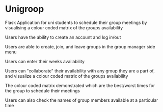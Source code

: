 # Unigroop
Flask Application for uni students to schedule their group meetings by visualising a colour coded matrix of the groups availability

Users have the ability to create an account and log in/out

Users are able to create, join, and leave groups in the group manager side menu

Users can enter their weeks availability

Users can "collaborate" their availability with any group they are a part of, and visualize a colour coded matrix of the groups availability

The colour coded matrix demonstrated which are the best/worst times for the group to schedule their meetings

Users can also check the names of group members available at a particular time
